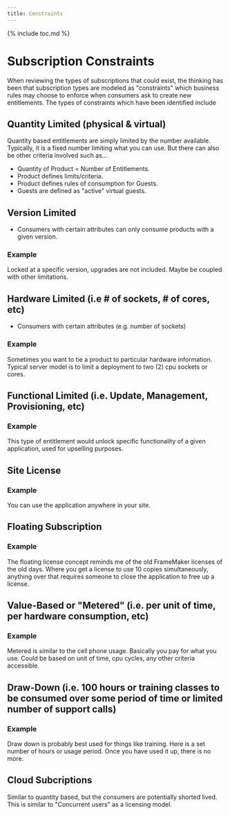 ```yaml
---
title: Constraints
---
```

{% include toc.md %}

# Subscription Constraints
When reviewing the types of subscriptions that could exist, the thinking has
been that subscription types are modeled as "constraints" which business rules
may choose to enforce when consumers ask to create new entitlements. The types
of constraints which have been identified include

## Quantity Limited (physical & virtual)
Quantity based entitlements are simply limited by the number available.
Typically, it is a fixed number limiting what you can use.
But there can also be other criteria involved such as...

 * Quantity of Product = Number of Entitlements.
 * Product defines limits/criteria.
 * Product defines rules of consumption for Guests.
 * Guests are defined as "active" virtual guests. 

## Version Limited
 * Consumers with certain attributes can only consume products with a given version.

### Example
Locked at a specific version, upgrades are not included. Maybe be coupled with other limitations.

## Hardware Limited (i.e # of sockets, # of cores, etc)
 * Consumers with certain attributes (e.g. number of sockets) 

### Example
Sometimes you want to tie a product to particular hardware information. Typical server model is to limit a deployment to two (2) cpu sockets or cores.

## Functional Limited (i.e. Update, Management, Provisioning, etc)

### Example
This type of entitlement would unlock specific functionality of a given application, used for upselling purposes.

## Site License

### Example
You can use the application anywhere in your site.

## Floating Subscription

### Example
The floating license concept reminds me of the old FrameMaker licenses of the
old days. Where you get a license to use 10 copies simultaneously, anything
over that requires someone to close the application to free up a license.

## Value-Based or "Metered" (i.e. per unit of time, per hardware consumption, etc)

### Example
Metered is similar to the cell phone usage. Basically you pay for what you use.
Could be based on unit of time, cpu cycles, any other criteria accessible.

## Draw-Down (i.e. 100 hours or training classes to be consumed over some period of time or limited number of support calls)

### Example
Draw down is probably best used for things like training. Here is a set number
of hours or usage period. Once you have used it up, there is no more.

## Cloud Subcriptions
Similar to quantity based, but the consumers are potentially shorted lived.
This is similar to "Concurrent users" as a licensing model.
